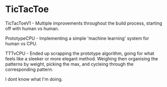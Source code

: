 # TicTacToe

TicTacToeV1 - Multiple improvements throughout the build process, starting off with human vs human.

PrototypeCPU - Implementing a simple 'machine learning' system for human vs CPU.

TTTvCPU - Ended up scrapping the prototype algorithm, going for what feels like a sleeker or more elegant method. Weighing then organising the patterns by weight, picking the max, and cycleing through the corresponding pattern.

I dont know what I'm doing.
